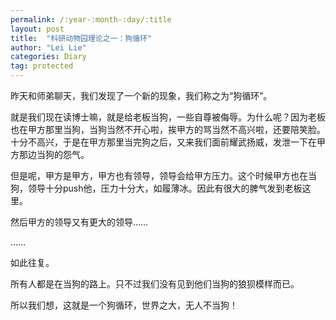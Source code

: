 ```yaml
---
permalink: /:year-:month-:day/:title
layout: post
title:  "科研动物园理论之一：狗循环"
author: "Lei Lie"
categories: Diary
tag: protected
---
```


昨天和师弟聊天，我们发现了一个新的现象，我们称之为“狗循环”。

就是我们现在读博士嘛，就是给老板当狗，一些自尊被侮辱。为什么呢？因为老板也在甲方那里当狗，当狗当然不开心啦，挨甲方的骂当然不高兴啦，还要陪笑脸。十分不高兴，于是在甲方那里当完狗之后，又来我们面前耀武扬威，发泄一下在甲方那边当狗的怨气。

但是呢，甲方是甲方，甲方也有领导，领导会给甲方压力。这个时候甲方也在当狗，领导十分push他，压力十分大，如履薄冰。因此有很大的脾气发到老板这里。

然后甲方的领导又有更大的领导……

……

如此往复。

所有人都是在当狗的路上。只不过我们没有见到他们当狗的狼狈模样而已。

所以我们想，这就是一个狗循环，世界之大，无人不当狗！